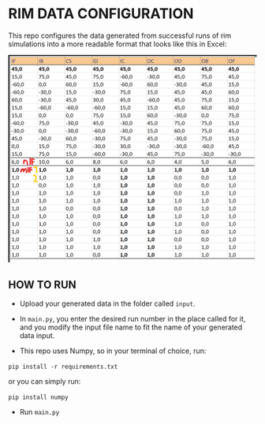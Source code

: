 # RIM DATA CONFIGURATION

This repo configures the data generated from successful runs of rim simulations into a more readable format that looks like this in Excel:

![End result in Excel](/helper_images/end_result.png)

## HOW TO RUN

- Upload your generated data in the folder called `input`.

- In `main.py`, you enter the desired run number in the place called for it, and you modify the input file name to fit the name of your generated data input.

- This repo uses Numpy, so in your terminal of choice, run:

```pip install -r requirements.txt```

or you can simply run:

```pip install numpy```

- Run `main.py`